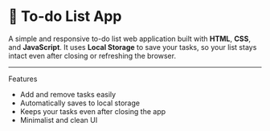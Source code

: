 # 📝 To-do List App

A simple and responsive to-do list web application built with **HTML**, **CSS**, and **JavaScript**. It uses **Local Storage** to save your tasks, so your list stays intact even after closing or refreshing the browser.

---
Features

- Add and remove tasks easily
- Automatically saves to local storage
- Keeps your tasks even after closing the app
- Minimalist and clean UI
